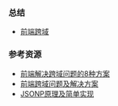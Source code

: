 
### 总结

- [前端跨域](https://github.com/slogeor/blog/issues/1)

### 参考资源

- [前端解决跨域问题的8种方案](http://www.cnblogs.com/JChen666/p/3399951.html)
- [前端跨域问题及解决方案](https://github.com/wengjq/Blog/issues/2)
- [JSONP原理及简单实现](https://juejin.im/entry/59a5a194f265da24734447f2)
